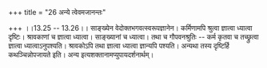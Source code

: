 +++
title = "26 अन्ये त्वेवमजानन्तः"

+++
।।13.25 -- 13.26।। साङ्ख्येन वेदोक्तभगवत्स्वरूपज्ञानेन। कर्मिणामपि
श्रुत्वा ज्ञात्वा ध्यात्वा दृष्टिः। श्रावकाणां च ज्ञात्वा ध्यात्वा।
साङ्ख्यानां च ध्यात्वा। तथा च गौपवनश्रुतिः -- कर्म कृतवा च तच्छ्रुत्वा
ज्ञात्वा ध्यात्वाऽनुपश्यति। श्रावकोऽपि तथा ज्ञात्वा ध्यात्वा ज्ञान्यपि
पश्यति। अन्यथा तस्य दृष्टिर्हि कथञ्चिन्नोपजायते इति। अन्य
इत्यशक्तानामप्युपायदर्शनार्थम्।
